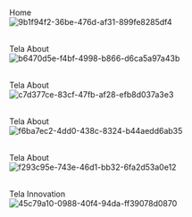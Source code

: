<br> Home </br>
![9b1f94f2-36be-476d-af31-899fe8285df4](https://github.com/Doug1432/ProjetoFINAL_UC16/assets/104845797/82089bf0-c20d-4ac7-9bf4-380bb10bbbf7)

<br>Tela About </br>
![b6470d5e-f4bf-4998-b866-d6ca5a97a43b](https://github.com/Doug1432/ProjetoFINAL_UC16/assets/104845797/ddf7ca33-2d14-4fdc-9165-4ad4ddf487e3)

<br>Tela About </br>
![c7d377ce-83cf-47fb-af28-efb8d037a3e3](https://github.com/Doug1432/ProjetoFINAL_UC16/assets/104845797/24a563d3-67cb-4d35-956b-3b82e5464524)

<br>Tela About </br>
![f6ba7ec2-4dd0-438c-8324-b44aedd6ab35](https://github.com/Doug1432/ProjetoFINAL_UC16/assets/104845797/d780abce-e305-4194-9c7d-0f003169875d)

<br>Tela About </br>
![f293c95e-743e-46d1-bb32-6fa2d53a0e12](https://github.com/Doug1432/ProjetoFINAL_UC16/assets/104845797/df8bf925-f6c5-4113-bed5-fc1f1e614034)

<br>Tela Innovation</br>
![45c79a10-0988-40f4-94da-ff39078d0870](https://github.com/Doug1432/ProjetoFINAL_UC16/assets/104845797/28cd054d-6843-440c-bae7-1e59c03faacb)

